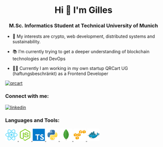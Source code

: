 <h1 align="center">Hi 👋 I'm Gilles</h1>
<h3 align="center">M.Sc. Informatics Student at Technical University of Munich</h3>

- 🔭 My interests are crypto, web development, distributed systems and sustainability.

- 📚 I’m currently trying to get a deeper understanding of blockchain technologies and DevOps

- 👨‍💻 Currently I am working in my own startup QRCart UG (haftungsbeschränkt) as a Frontend Developer
<p align="left"> <a href="https://qrcart.de/" target="_blank"> <img src="https://drive.google.com/file/d/1AiEZJJDQcpvT5kz33qLDkz2RMzt0RYOs/view?usp=sharing" alt="qrcart" width="40" height="40"/> </a>

<h3 align="left">Connect with me:</h3>
<p align="left">
<a href="https://www.linkedin.com/in/gilles-tanson/" target="blank"><img align="center" src="https://logospng.org/download/linkedin/logo-linkedin-icon-2048.png" alt="linkedin" height="40" width="40" /></a>
</p>

<h3 align="left">Languages and Tools:</h3>
<p align="left"> <a href="https://reactjs.org/" target="_blank"> <img src="https://raw.githubusercontent.com/devicons/devicon/master/icons/react/react-original.svg" alt="reactjs" width="40" height="40"/> </a> <a href="https://nodejs.dev/" target="_blank"> <img src="https://raw.githubusercontent.com/devicons/devicon/master/icons/nodejs/nodejs-original.svg" alt="nodejs" width="40" height="40"/> 
<a href="https://www.typescriptlang.org/" target="_blank"> <img src="https://raw.githubusercontent.com/devicons/devicon/master/icons/typescript/typescript-original.svg" alt="typescript" width="40" height="40"/> </a> <a href="https://www.python.org" target="_blank"> <img src="https://raw.githubusercontent.com/devicons/devicon/master/icons/python/python-original.svg" alt="python" width="40" height="40"/> </a> <a href="https://www.mongodb.com/" target="_blank"> <img src="https://raw.githubusercontent.com/devicons/devicon/master/icons/mongodb/mongodb-original.svg" alt="mongodb" width="40" height="40"/> </a> <a href="https://aws.amazon.com/" target="_blank"> <img src="https://raw.githubusercontent.com/devicons/devicon/master/icons/amazonwebservices/amazonwebservices-original.svg" alt="aws" width="40" height="40"/> </a> <a href="https://www.docker.com" target="_blank"> <img src="https://raw.githubusercontent.com/devicons/devicon/master/icons/docker/docker-original.svg" alt="docker" width="40" height="40"/> </a> </p>
  
